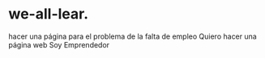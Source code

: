 # we-all-lear.
hacer una página para el problema de la falta de empleo
Quiero hacer una página web
Soy Emprendedor
